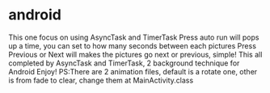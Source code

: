 # android
This one focus on using AsyncTask and TimerTask
Press auto run will pops up a time, you can set to how many seconds between each pictures
Press Previous or Next will makes the pictures go next or previous, simple!
This all completed by AsyncTask and TimerTask, 2 background technique for Android
Enjoy!
PS:There are 2 animation files, default is a rotate one, other is from fade to clear, change them at MainActivity.class
